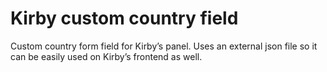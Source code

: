 # Kirby custom country field

Custom country form field for Kirby’s panel. Uses an external json file so it can be easily used on Kirby’s frontend as well.
